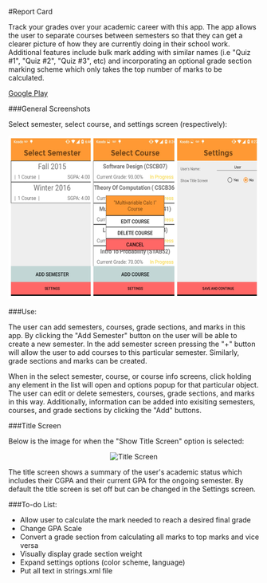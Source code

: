 #Report Card

Track your grades over your academic career with this app. The app allows the user to separate courses between semesters so that they can get a clearer picture of how they are currently doing in their school work. Additional features include bulk mark adding with similar names (i.e "Quiz #1", "Quiz #2", "Quiz #3", etc) and incorporating an optional grade section marking scheme which only takes the top number of marks to be calculated.

[Google Play](https://play.google.com/store/apps/details?id=com.viola.mark.gradetracker)

###General Screenshots

Select semester, select course, and settings screen (respectively):

<p align="center">
  <img src="https://github.com/markviola/android-grade-tracker/blob/master/images/group_pic.jpg?raw=true" alt="Group Pic" height="328px" width="555px"/>
</p>

###Use:

The user can add semesters, courses, grade sections, and marks in this app. By clicking the "Add Semester" button on the user will be able to create a new semester. In the add semester screen pressing the "+" button will allow the user to add courses to this particular semester. Similarly, grade sections and marks can be created. 

When in the select semester, course, or course info screens, click holding any element in the list will open and options popup for that particular object. The user can edit or delete semesters, courses, grade sections, and marks in this way. Additionally, information can be added into exisiting semesters, courses, and grade sections by clicking the "Add" buttons.

###Title Screen

Below is the image for when the "Show Title Screen" option is selected:

<p align="center">
  <img src="https://github.com/markviola/android-grade-tracker/blob/master/images/title_screen.jpg?raw=true" alt="Title Screen" height="328px" width="185px"/>
</p>

The title screen shows a summary of the user's academic status which includes their CGPA and their current GPA for the ongoing semester. By default the title screen is set off but can be changed in the Settings screen.


###To-do List:
* Allow user to calculate the mark needed to reach a desired final grade
* Change GPA Scale
* Convert a grade section from calculating all marks to top marks and vice versa
* Visually display grade section weight
* Expand settings options (color scheme, language)
* Put all text in strings.xml file